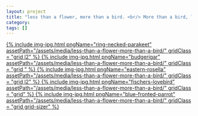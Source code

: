 ```yaml
---
layout: project
title: "less than a flower, more than a bird. <br/> More than a bird, less than a flower"
category: 
tags: []
---
```

<div class="content-container">
<div class="index-content">


<div class="grid-gutter"></div>

<div class = "grid l3">
<!-- -->

</div>

<a href='/artworks/less-than-a-flower-more-than-a-bird/ring-necked-parakeet/'>
{% include img-jpg.html pngName="ring-necked-parakeet" assetPath="/assets/media/less-than-a-flower-more-than-a-bird/" gridClass = "grid l2" %}
</a>

<a href='/artworks/less-than-a-flower-more-than-a-bird/budgerigar/'>
{% include img-jpg.html pngName="budgerigar" assetPath="/assets/media/less-than-a-flower-more-than-a-bird/" gridClass = "grid " %}
</a>

<a href='/artworks/less-than-a-flower-more-than-a-bird/eastern-rosella/'>
{% include img-jpg.html pngName="eastern-rosella" assetPath="/assets/media/less-than-a-flower-more-than-a-bird/" gridClass = "grid l2" %}
</a>

<a href='/artworks/less-than-a-flower-more-than-a-bird/fischers-lovebird/'>
{% include img-jpg.html pngName="fischers-lovebird" assetPath="/assets/media/less-than-a-flower-more-than-a-bird/" gridClass = "grid" %}
</a>

<a href='/artworks/less-than-a-flower-more-than-a-bird/blue-fronted-parrot/'>
{% include img-jpg.html pngName="blue-fronted-parrot" assetPath="/assets/media/less-than-a-flower-more-than-a-bird/" gridClass = "grid grid-sizer" %}
</a>




</div>
</div>


